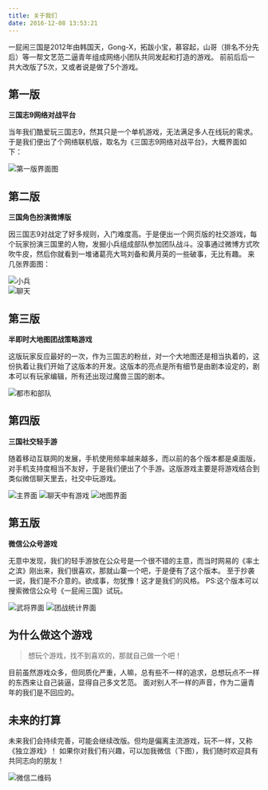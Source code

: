 ```yaml
---
title: 关于我们
date: 2016-12-08 13:53:21
---
```

一屁闹三国是2012年由韩国天，Gong-X，拓跋小宝，慕容起，山哥（排名不分先后）等一帮文艺范二逼青年组成网络小团队共同发起和打造的游戏。
前前后后一共大改版了5次，又或者说是做了5个游戏。

## 第一版
**三国志9网络对战平台**

当年我们酷爱玩三国志9，然其只是一个单机游戏，无法满足多人在线玩的需求。
于是我们便出了个网络联机版，取名为《三国志9网络对战平台》，大概界面如下：

![第一版界面图](index/01.jpg) 

## 第二版
**三国角色扮演微博版**

因三国志9对战定了好多规则，入门难度高。于是便出一个网页版的社交游戏，每个玩家扮演三国里的人物，发掘小兵组成部队参加团队战斗。没事通过微博方式吹吹牛皮，然后你就看到一堆诸葛亮大骂刘备和黄月英的一些破事，无比有趣。
来几张界面图：

![小兵](index/02-2.jpg)  
![聊天](index/02-5.jpg) 

## 第三版
**半即时大地图团战策略游戏**

这版玩家反应最好的一次，作为三国志的粉丝，对一个大地图还是相当执着的，这份执着让我们开始了这版本的开发。这版本的亮点是所有细节是由剧本设定的，剧本可以有玩家编辑，所有还出现过魔兽三国的剧本。

![都市和部队](index/03.jpg) 


## 第四版
**三国社交轻手游**

随着移动互联网的发展，手机使用频率越来越多，而以前的各个版本都是桌面版，对手机支持度相当不友好，于是我们便出了个手游。这版游戏主要是将游戏结合到类似微信聊天里去，社交中玩游戏。

![主界面](index/04-1.jpg) 
![聊天中有游戏](index/04-2.jpg) 
![地图界面](index/04-3.jpg) 

## 第五版
**微信公众号游戏**

无意中发现，我们的轻手游放在公众号是一个很不错的主意，而当时网易的《率土之滨》刚出来，我们很喜欢，那就山寨一个吧，于是便有了这个版本。
至于抄袭一说，我们是不介意的。欲成事，勿犹豫！这才是我们的风格。
PS:这个版本可以搜索微信公众号《一屁闹三国》试玩。

![武将界面](index/05-1.jpg) 
![团战统计界面](index/05-2.jpg) 


## 为什么做这个游戏


> 想玩个游戏，找不到喜欢的，那就自己做一个吧！

目前虽然游戏众多，但同质化严重，人嘛，总有些不一样的追求，总想玩点不一样的东西来让自己装逼，显得自己多文艺范。
面对别人不一样的声音，作为二逼青年的我们是不回应的。


## 未来的打算

未来我们会持续完善，可能会继续改版。但均是偏离主流游戏，玩不一样，又称《独立游戏》！
如果你对我们有兴趣，可以加我微信（下图），我们随时欢迎具有共同志向的朋友！  

![微信二维码](index/qrcode.jpg) 

